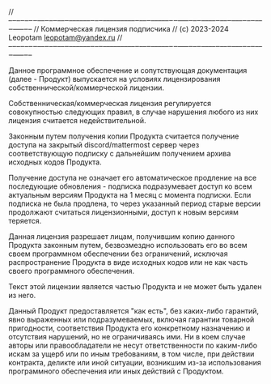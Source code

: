 // –‒–‒–‒‒––‒–‒––‒––––––‒–‒–––––––––‒––‒–––––‒‒–––‒–‒––––‒––‒–––‒–‒––‒–––‒–
// Коммерческая лицензия подписчика
// (c) 2023-2024 Leopotam <leopotam@yandex.ru>
// –‒–‒–‒‒––‒–‒––‒––––––‒–‒–––––––––‒––‒–––––‒‒–––‒–‒––––‒––‒–––‒–‒––‒–––‒–

Данное программное обеспечение и сопутствующая документация (далее - Продукт)
выпускается на условиях лицензирования собственнической/коммерческой лицензии.

Cобственническая/коммерческая лицензия регулируется совокупностью следующих
правил, в случае нарушения любого из них лицензия считается недействительной.

Законным путем получения копии Продукта считается получение доступа на закрытый
discord/mattermost сервер через соответствующую подписку с дальнейшим
получением архива исходных кодов Продукта.

Получение доступа не означает его автоматическое продление на все последующие
обновления - подписка подразумевает доступ ко всем актуальным версиям
Продукта на 1 месяц с момента подписки. Если подписка не была продлена, то
через указанный период старые версии продолжают считаться лицензионными, доступ
к новым версиям теряется.

Данная лицензия разрешает лицам, получившим копию данного Продукта законным
путем, безвозмездно использовать его во всем своем программном обеспечении
без ограничений, исключая распространение Продукта в виде исходных кодов или
не как часть своего программного обеспечения.

Текст этой лицензии является частью Продукта и не может быть удален из него.

Данный Продукт предоставляется "как есть", без каких-либо гарантий, явно
выраженных или подразумеваемых, включая гарантии товарной пригодности,
соответствия Продукта его конкретному назначению и отсутствия нарушений, но
не ограничиваясь ими. Ни в коем случае авторы или правообладатели не несут
ответственности по каким-либо искам за ущерб или по иным требованиям,
в том числе, при действии контракта, деликте или иной ситуации, возникшим
из-за использования программного обеспечения или иных действий с Продуктом.
